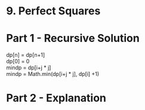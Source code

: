 # 9. Perfect Squares

# Part 1 - Recursive Solution

dp[n] = dp[n+1]<br>
dp[0] = 0<br>
mindp = dp[i+j * j]<br>
mindp = Math.min(dp[i+j * j], dp[i] +1)


# Part 2 - Explanation
